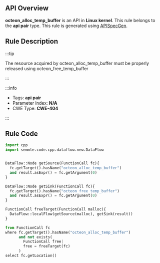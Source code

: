 ---
---


## API Overview
**octeon_alloc_temp_buffer** is an API in **Linux kernel**. This rule belongs to the **api pair** type. This rule is generated using [APISpecGen](../../tools/APISpecGen).
## Rule Description

:::tip

The resource acquired by octeon_alloc_temp_buffer must be properly released using octeon_free_temp_buffer

:::

:::info

- Tags: **api pair**
- Parameter Index: **N/A**
- CWE Type: **CWE-404**

:::

## Rule Code
```python
import cpp
import semmle.code.cpp.dataflow.new.DataFlow


DataFlow::Node getSource(FunctionCall fc){
  fc.getTarget().hasName("octeon_alloc_temp_buffer")
  and result.asExpr() = fc.getArgument(0)
}

DataFlow::Node getSink(FunctionCall fc){
  fc.getTarget().hasName("octeon_free_temp_buffer")
  and result.asExpr() = fc.getArgument(0)
}

FunctionCall freeTarget(FunctionCall malloc){
  DataFlow::localFlow(getSource(malloc), getSink(result))
}

from FunctionCall fc
where fc.getTarget().hasName("octeon_alloc_temp_buffer")
      and not exists(
        FunctionCall free| 
        free = freeTarget(fc)
      )
select fc.getLocation()

    
```